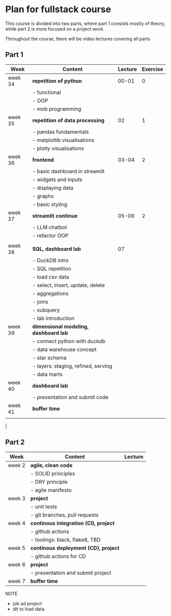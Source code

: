 # Plan for fullstack course

This course is divided into two parts, where part 1 consists mostly of theory, while part 2 is more focused on a project work.

Throughout the course, there will be video lectures covering all parts

## Part 1

| Week    | Content                                 | Lecture | Exercise |
| ------- | --------------------------------------- | ------- | -------- |
| week 34 | **repetition of python**                | 00-01   | 0        |
|         | - functional                            |         |          |
|         | - OOP                                   |         |          |
|         | - mob programming                       |         |          |
| week 35 | **repetition of data processing**       | 02      | 1        |
|         | - pandas fundamentals                   |         |          |
|         | - matplotlib visualisations             |         |          |
|         | - plotly visualisations                 |         |          |
| week 36 | **frontend**                            | 03-04   | 2        |
|         | - basic dashboard in streamlit          |         |          |
|         | - widgets and inputs                    |         |          |
|         | - displaying data                       |         |          |
|         | - graphs                                |         |          |
|         | - basic styling                         |         |          |
| week 37 | **streamlit continue**                  | 05-06   | 2        |
|         | - LLM chatbot                           |         |          |
|         | - refactor OOP                          |         |          |
|         |                                         |         |          |
| week 38 | **SQL, dashboard lab**                  | 07      |          |
|         | - DuckDB intro                          |         |          |
|         | - SQL repetition                        |         |          |
|         | - load csv data                         |         |          |
|         | - select, insert, update, delete        |         |          |
|         | - aggregations                          |         |          |
|         | - joins                                 |         |          |
|         | - subquery                              |         |          |
|         | - lab introduction                      |         |          |
| week 39 | **dimensional modeling, dashboard lab** |         |          |
|         | - connect python with duckdb            |         |          |
|         | - data warehouse concept                |         |          |
|         | - star schema                           |         |          |
|         | - layers: staging, refined, serving     |         |          |
|         | - data marts                            |         |          |
| week 40 | **dashboard lab**                       |         |          |
|         | - presentation and submit code          |         |          |
| week 41 | **buffer time**                         |         |          |
|         |                                         |         |          |

|

## Part 2

| Week   | Content                                 | Lecture |
| ------ | --------------------------------------- | ------- |
| week 2 | **agile, clean code**                   |         |
|        | - SOLID principles                      |         |
|        | - DRY principle                         |         |
|        | - agile manifesto                       |         |
| week 3 | **project**                             |         |
|        | - unit tests                            |         |
|        | - git branches, pull requests           |         |
| week 4 | **continous integration (CI), project** |         |
|        | - github actions                        |         |
|        | - toolings: black, flake8, TBD          |         |
| week 5 | **continous deployment (CD), project**  |         |
|        | - github actions for CD                 |         |
| week 6 | **project**                             |         |
|        | - presentation and submit project       |         |
| week 7 | **buffer time**                         |         |

NOTE

- job ad project
- dlt to load data
